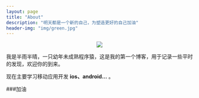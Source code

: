 ```yaml
---
layout: page
title: "About"
description: "明天都是一个新的自己，为塑造更好的自己加油"
header-img: "img/green.jpg"
---
```



<center>
    <p><img src="http://7xlfkx.com1.z0.glb.clouddn.com/white2.jpg" align="center"></p>
</center>

我是半雨半晴，一只幼年未成熟程序猿，这是我的第一个博客，用于记录一些平时的发现，欢迎你的到来。

现在主要学习移动应用开发 **ios、android...** 。

###加油



